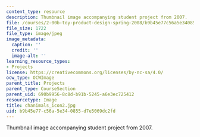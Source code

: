 ```yaml
---
content_type: resource
description: Thumbnail image accompanying student project from 2007.
file: /courses/2-00b-toy-product-design-spring-2008/b9b45e77c56a5e340855d7e5069dc2fd_chanimals_icon2.jpg
file_size: 1722
file_type: image/jpeg
image_metadata:
  caption: ''
  credit: ''
  image-alt: ''
learning_resource_types:
- Projects
license: https://creativecommons.org/licenses/by-nc-sa/4.0/
ocw_type: OCWImage
parent_title: Projects
parent_type: CourseSection
parent_uid: 690b9956-8c8d-b91b-5245-a6e3ec725412
resourcetype: Image
title: chanimals_icon2.jpg
uid: b9b45e77-c56a-5e34-0855-d7e5069dc2fd
---
```

Thumbnail image accompanying student project from 2007.